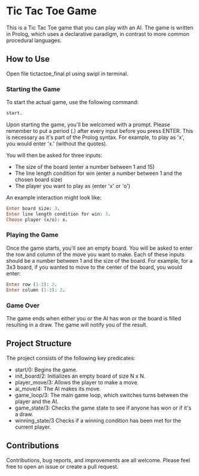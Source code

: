 # Tic Tac Toe Game

This is a Tic Tac Toe game that you can play with an AI. The game is written in Prolog, which uses a declarative paradigm, in contrast to more common procedural languages.

## How to Use

Open file tictactoe_final.pl using swipl in terminal.

### Starting the Game
To start the actual game, use the following command:

```prolog
start.
```

Upon starting the game, you'll be welcomed with a prompt. Please remember to put a period (.) after every input before you press ENTER. This is necessary as it's part of the Prolog syntax. For example, to play as 'x', you would enter 'x.' (without the quotes).

You will then be asked for three inputs:

- The size of the board (enter a number between 1 and 15)
- The line length condition for win (enter a number between 1 and the chosen board size)
- The player you want to play as (enter 'x' or 'o')

An example interaction might look like:

```prolog
Enter board size: 3.
Enter line length condition for win: 3.
Choose player (x/o): x.
```

### Playing the Game
Once the game starts, you'll see an empty board. You will be asked to enter the row and column of the move you want to make. Each of these inputs should be a number between 1 and the size of the board. For example, for a 3x3 board, if you wanted to move to the center of the board, you would enter:

```prolog
Enter row (1-3): 2.
Enter column (1-3): 2.
```

### Game Over
The game ends when either you or the AI has won or the board is filled resulting in a draw. The game will notify you of the result.

## Project Structure

The project consists of the following key predicates:

- start/0: Begins the game.
- init_board/2: Initializes an empty board of size N x N.
- player_move/3: Allows the player to make a move.
- ai_move/4: The AI makes its move.
- game_loop/3: The main game loop, which switches turns between the player and the AI.
- game_state/3: Checks the game state to see if anyone has won or if it's a draw.
- winning_state/3 Checks if a winning condition has been met for the current player.

## Contributions

Contributions, bug reports, and improvements are all welcome. Please feel free to open an issue or create a pull request.
